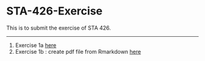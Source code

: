 # STA-426-Exercise
This is to submit the exercise of STA 426. 

***

1. Exercise 1a [here](https://github.com/fionarhuang/STA-426-Exercise/blob/master/Exercise/Exercise%201a.md)
2. Exercise 1b : create pdf file from Rmarkdown [here](https://github.com/fionarhuang/STA-426-Exercise/blob/master/Exercise/Exercise1b.pdf)
